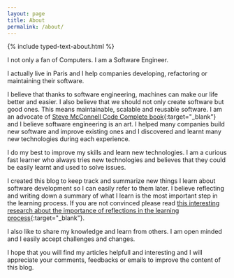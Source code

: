 ```yaml
---
layout: page
title: About
permalink: /about/
---
```


{% include typed-text-about.html %}

I not only a fan of Computers. I am a Software Engineer.  

I actually live in Paris and I help companies developing, refactoring or maintaining their software.  

I believe that thanks to software engineering, machines can make our life better and easier. I also believe that we should not only create software but good ones. This means maintainable, scalable and reusable software. I am an advocate of [Steve McConnell Code Complete book](https://www.amazon.com/Code-Complete-Practical-Handbook-Construction/dp/0735619670){:target="_blank"} and I believe software engineering is an art. 
I helped many companies build new software and improve existing ones and I discovered and learnt many new technologies during each experience.  

I do my best to improve my skills and learn new technologies. I am a curious fast learner who always tries new technologies and believes that they could be easily learnt and used to solve issues.  

I created this blog to keep track and summarize new things I learn about software development so I can easily refer to them later. I believe reflecting and writing down a summary of what I learn is the most important step in the learning process. If you are not convinced please read [this interesting research about the importance of reflections in the learning process](https://sites.google.com/site/reflection4learning/why-reflect){:target="_blank"}.  

I also like to share my knowledge and learn from others. I am open minded and I easily accept challenges and changes.  

I hope that you will find my articles helpfull and interesting and I will appreciate your comments, feedbacks or emails to improve the content of this blog.